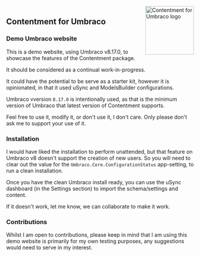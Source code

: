 <img src="../../docs/assets/img/logo.png" alt="Contentment for Umbraco logo" title="A state of Umbraco happiness." height="130" align="right">

## Contentment for Umbraco

### Demo Umbraco website

This is a demo website, using Umbraco v8.17.0, to showcase the features of the Contentment package.

It should be considered as a continual work-in-progress.

It could have the potential to be serve as a starter kit, however it is opinionated, in that it used uSync and ModelsBuilder configurations.

Umbraco vversion `8.17.0` is intentionally used, as that is the minimum version of Umbraco that latest version of Contentment supports.

Feel free to use it, modify it, or don't use it, I don't care. Only please don't ask me to support your use of it.


### Installation

I would have liked the installation to perform unattended, but that feature on Umbraco v8 doesn't support the creation of new users. So you will need to clear out the value for the `Umbraco.Core.ConfigurationStatus` app-setting, to run a clean installation.

Once you have the clean Umbraco install ready, you can use the uSync dashboard (in the Settings section) to import the schema/settings and content.

If it doesn't work, let me know, we can collaborate to make it work.

### Contributions

Whilst I am open to contributions, please keep in mind that I am using this demo website is primarily for my own testing purposes, any suggestions would need to serve in my interest.
